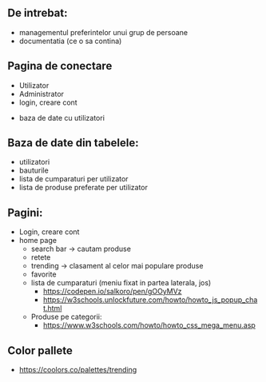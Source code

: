 De intrebat:
-
-  managementul preferintelor unui grup de persoane
-  documentatia (ce o sa contina)

Pagina de conectare
-
- Utilizator
- Administrator
- login, creare cont
+ baza de date cu utilizatori


Baza de date din tabelele:
-
- utilizatori
- bauturile
- lista de cumparaturi per utilizator
- lista de produse preferate per utilizator

Pagini:
-
- Login, creare cont
- home page
  - search bar -> cautam produse
  - retete
  - trending -> clasament al celor mai populare produse
  - favorite
  - lista de cumparaturi (meniu fixat in partea laterala, jos)
      - https://codepen.io/salkoro/pen/gOOyMVz   
      - https://w3schools.unlockfuture.com/howto/howto_js_popup_chat.html
  - Produse pe categorii:
    - https://www.w3schools.com/howto/howto_css_mega_menu.asp

Color pallete
-
- https://coolors.co/palettes/trending
